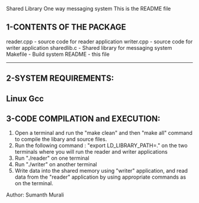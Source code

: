 Shared Library One way messaging system
This is the README file 




1-CONTENTS OF THE PACKAGE
----------
reader.cpp	- source code for reader application
writer.cpp	- source code for writer application
sharedlib.c  - Shared library for messaging system
Makefile - Build system
README	- this file

----------

2-SYSTEM REQUIREMENTS:
-------------------
Linux
Gcc
------------------


3-CODE COMPILATION and EXECUTION:
------------------

1. Open a terminal and run the "make clean" and then "make all" command to compile the libary and source files.
2. Run the following command : "export LD_LIBRARY_PATH=." on the two terminals where you will run the reader and writer applications
3. Run "./reader" on one terminal
4. Run "./writer" on another terminal
5. Write data into the shared memory using "writer" application, and read data from the "reader" application by using appropriate commands as on the terminal.





Author: Sumanth Murali